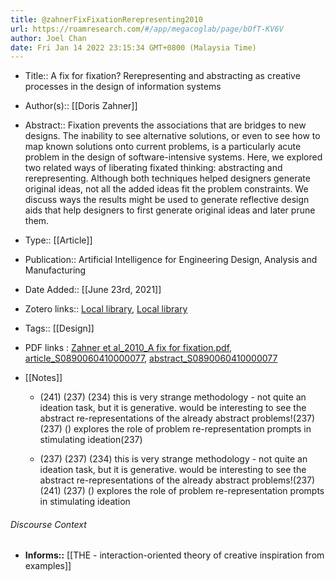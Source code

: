 ```yaml
---
title: @zahnerFixFixationRerepresenting2010
url: https://roamresearch.com/#/app/megacoglab/page/bOfT-KV6V
author: Joel Chan
date: Fri Jan 14 2022 23:15:34 GMT+0800 (Malaysia Time)
---
```


- Title:: A fix for fixation? Rerepresenting and abstracting as creative processes in the design of information systems
- Author(s):: [[Doris Zahner]]
- Abstract:: Fixation prevents the associations that are bridges to new designs. The inability to see alternative solutions, or even to see how to map known solutions onto current problems, is a particularly acute problem in the design of software-intensive systems. Here, we explored two related ways of liberating fixated thinking: abstracting and rerepresenting. Although both techniques helped designers generate original ideas, not all the added ideas fit the problem constraints. We discuss ways the results might be used to generate reflective design aids that help designers to first generate original ideas and later prune them.
- Type:: [[Article]]
- Publication:: Artificial Intelligence for Engineering Design, Analysis and Manufacturing
- Date Added:: [[June 23rd, 2021]]
- Zotero links:: [Local library](zotero://select/groups/2451508/items/3GVWH7AZ), [Local library](https://www.zotero.org/groups/2451508/items/3GVWH7AZ)
- Tags:: [[Design]]
- PDF links : [Zahner et al_2010_A fix for fixation.pdf](zotero://open-pdf/groups/2451508/items/96VDJP9R), [article_S0890060410000077](http://journals.cambridge.org/article_S0890060410000077), [abstract_S0890060410000077](http://journals.cambridge.org/abstract_S0890060410000077)
- [[Notes]]

    - (241) (237) (234) this is very strange methodology - not quite an ideation task, but it is generative. would be interesting to see the abstract re-representations of the already abstract problems!(237) (237) () explores the role of problem re-representation prompts in stimulating ideation(237)

    - (237) (237) (234) this is very strange methodology - not quite an ideation task, but it is generative. would be interesting to see the abstract re-representations of the already abstract problems!(237) (241) (237) () explores the role of problem re-representation prompts in stimulating ideation

###### Discourse Context

- **Informs::** [[THE - interaction-oriented theory of creative inspiration from examples]]
